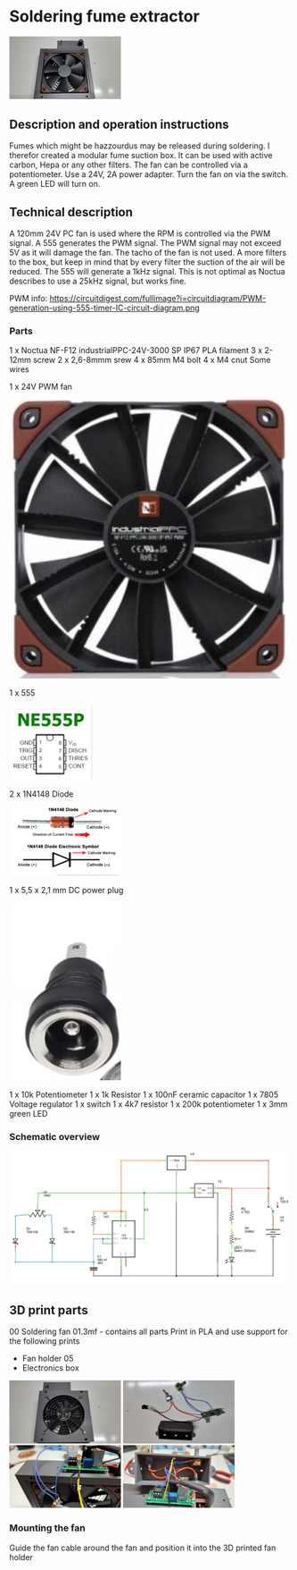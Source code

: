 # Soldering fume extractor

<img src="Images/Soldering fan 01.jpg" alt="drawing" width="200"/>

## Description and operation instructions
Fumes which might be hazzourdus may be released during soldering. I therefor created a modular fume suction box. It can be used with active carbon, Hepa or any other filters.
The fan can be controlled via a potentiometer. Use a 24V, 2A power adapter. Turn the fan on via the switch. A green LED will turn on.

 ## Technical description
A 120mm 24V PC fan is used where the RPM is controlled via the PWM signal. A 555 generates the PWM signal. The PWM signal may not exceed 5V as it will damage the fan. The tacho of the fan is not used.
A more filters to the box, but keep in mind that by every filter the suction of the air will be reduced. The 555 will generate a 1kHz signal. This is not optimal as Noctua describes to use a 25kHz signal, but works fine.

PWM info: https://circuitdigest.com/fullimage?i=circuitdiagram/PWM-generation-using-555-timer-IC-circuit-diagram.png

### Parts
1 x Noctua NF-F12 industrialPPC-24V-3000 SP IP67
PLA filament
3 x 2-12mm screw
2 x 2,6-8mmm srew
4 x 85mm M4 bolt
4 x M4 cnut
Some wires

1 x 24V PWM fan

<img src="Images/Noctua NF-F12 industrialPPC-24V-3000 SP IP67.png" alt="drawing" width="500"/>

1 x 555

<img src="Images/555.png" alt="drawing" width="150"/>

2 x 1N4148 Diode

<img src="Images/1N4148.png" alt="drawing" width="200"/>

1 x 5,5 x 2,1 mm DC power plug

<img src="Images/5.5 x 2.1mm power socket.png" alt="drawing" width="200"/>

1 x 10k Potentiometer
1 x 1k Resistor
1 x 100nF ceramic capacitor
1 x 7805 Voltage regulator
1 x switch
1 x 4k7 resistor
1 x 200k potentiometer
1 x 3mm green LED 

### Schematic overview
<img src="Images/Schematic_overview.png" alt="drawing" width="500"/>
 

## 3D print parts
00 Soldering fan 01.3mf - contains all parts
Print in PLA and use support for the following prints
- Fan holder 05
- Electronics box

<img src="Images/Soldering fan 02.jpg" alt="drawing" width="200"/>

<img src="Images/Soldering fan 03.jpg" alt="drawing" width="200"/>

<img src="Images/Soldering fan 04.jpg" alt="drawing" width="200"/>

<img src="Images/Soldering fan 05.jpg" alt="drawing" width="200"/>

### Mounting the fan
Guide the fan cable around the fan and position it into the 3D printed fan holder

